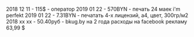 2018 12 11 - 115$ - оператор
2019 01 22 - 570BYN  - печать 24 маек i'm perfekt
2019 01 22 - 7.31BYN - печатать 4-х лицензий, а4, цвет, 300гр/м2
2018 xx xx - 50.40руб - bkug.by на 2 года 
расходы на facebook рекламу 63,99 $
